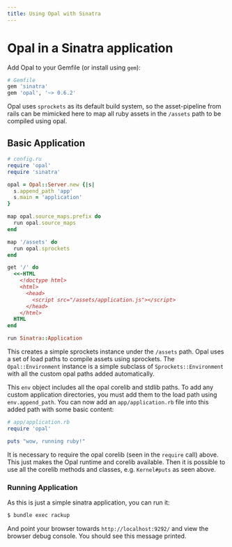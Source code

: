 ```yaml
---
title: Using Opal with Sinatra
---
```


# Opal in a Sinatra application

Add Opal to your Gemfile (or install using `gem`):

```ruby
# Gemfile
gem 'sinatra'
gem 'opal', '~> 0.6.2'
```

Opal uses `sprockets` as its default build system, so the asset-pipeline
from rails can be mimicked here to map all ruby assets in the `/assets`
path to be compiled using opal.

## Basic Application

```ruby
# config.ru
require 'opal'
require 'sinatra'

opal = Opal::Server.new {|s|
  s.append_path 'app'
  s.main = 'application'
}

map opal.source_maps.prefix do
  run opal.source_maps
end

map '/assets' do
  run opal.sprockets
end

get '/' do
  <<-HTML
    <!doctype html>
    <html>
      <head>
        <script src="/assets/application.js"></script>
      </head>
    </html>
  HTML
end

run Sinatra::Application
```

This creates a simple sprockets instance under the `/assets` path. Opal
uses a set of load paths to compile assets using sprockets. The
`Opal::Environment` instance is a simple subclass of `Sprockets::Environment`
with all the custom opal paths added automatically.

This `env` object includes all the opal corelib and stdlib paths. To add
any custom application directories, you must add them to the load path using
`env.append_path`. You can now add an `app/application.rb` file into this
added path with some basic content:

```ruby
# app/application.rb
require 'opal'

puts "wow, running ruby!"
```

It is necessary to require the opal corelib (seen in the `require` call) above.
This just makes the Opal runtime and corelib available. Then it is possible to
use all the corelib methods and classes, e.g. `Kernel#puts` as seen above.

### Running Application

As this is just a simple sinatra application, you can run it:

```sh
$ bundle exec rackup
```

And point your browser towards `http://localhost:9292/` and view the browser
debug console. You should see this message printed.
